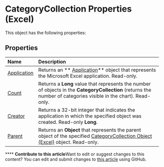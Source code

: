 
# CategoryCollection Properties (Excel)
This object has the following properties:

## Properties



|**Name**|**Description**|
|:-----|:-----|
| [Application](cfae4e60-9cda-c43b-e1d5-78ba110dd21c.md)|Returns an  ** [Application](19b73597-5cf9-4f56-8227-b5211f657f6f.md)** object that represents the Microsoft Excel application. Read-only.|
| [Count](7d6c8a5c-75fb-f414-590d-1b0ea8d8ff22.md)|Returns a  **Long** value that represents the number of objects in the **CategoryCollection** (returns the number of categories visible in the chart). Read-only.|
| [Creator](dc0d57e5-5b48-34a9-cca4-360ea927adb1.md)|Returns a 32-bit integer that indicates the application in which the specified object was created. Read-only  **Long**.|
| [Parent](b91d60e8-e3a5-42d7-ca93-78469e8bd11b.md)|Returns an  **Object** that represents the parent object of the specified [CategoryCollection Object (Excel)](5fc7e8c2-6fcb-8726-36f8-d4ae8c2c91e1.md) object. Read-only.|

****   **Contribute to this article**Want to edit or suggest changes to this content? You can edit and submit changes to  [this article](https://github.com/jhershey00/VBA_Excel_Test/OpenXMLCon/articles/20c280cc-32b9-02a0-1b11-ec9aac4e4219.md) using GitHub.

